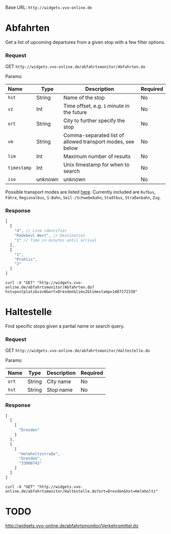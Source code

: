 Base URL: `http://widgets.vvo-online.de`

# Abfahrten

Get a list of upcoming departures from a given stop with a few filter options.

### Request

GET `http://widgets.vvo-online.de/abfahrtsmonitor/Abfahrten.do`

Params:

| Name        | Type    | Description                              | Required |
| :---------- | ------- | ---------------------------------------- | :------- |
| `hst`       | String  | Name of the stop                         | No       |
| `vz`        | Int     | Time offset, e.g. `1` minute in the future | No       |
| `ort`       | String  | City to further specify the stop         | No       |
| `vm`        | String  | Comma-separated list of allowed transport modes, see below | No       |
| `lim`       | Int     | Maximum number of results                | No       |
| `timestamp` | Int     | Unix timestamp for when to search        | No       |
| `iso`       | unknown | unknown                                  | No       |


Possible transport modes are listed [here](http://widgets.vvo-online.de/abfahrtsmonitor/Verkehrsmittel.do). Currently included are `Rufbus`, `Fähre`, `Regionalbus`, `S-Bahn`, `Seil-/Schwebebahn`, `Stadtbus`, `Straßenbahn`, `Zug`.

### Response

```js
[
  [
    "4", // Line identifier
    "Radebeul West", // Destination
    "1" // Time in minutes until arrival
  ],
  [
    "1",
    "Prohlis",
    "2"
  ]
]
```

```
curl -X "GET" "http://widgets.vvo-online.de/abfahrtsmonitor/Abfahrten.do?hst=postplatz&vz=0&ort=Dresden&lim=2&timestamp=1487172338"
```

# Haltestelle

Find specific stops given a partial name or search query.

### Request

GET `http://widgets.vvo-online.de/abfahrtsmonitor/Haltestelle.do`

Params:

| Name  | Type   | Description | Required |
| ----- | ------ | ----------- | -------- |
| `ort` | String | City name   | No       |
| `hst` | String | Stop name   | No       |

### Response

```js
[
  [
    [
      "Dresden"
    ]
  ],
  [
    [
      "Helmholtzstraße",
      "Dresden",
      "33000742"
    ]
  ]
]
```

```
curl -X "GET" "http://widgets.vvo-online.de/abfahrtsmonitor/Haltestelle.do?ort=Dresden&hst=Helmholtz"
```

# TODO

http://widgets.vvo-online.de/abfahrtsmonitor/Verkehrsmittel.do
